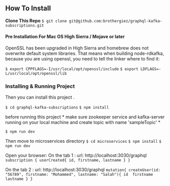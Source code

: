 ## How To Install
**Clone This Repo**
`$ git clone git@github.com:brothergiez/graphql-kafka-subscriptions.git`

#### Pre Installation For Mac OS High Sierra / Mojave or later

OpenSSL has been upgraded in High Sierra and homebrew does not overwrite default system libraries. That means when building node-rdkafka, because you are using openssl, you need to tell the linker where to find it:

`$ export CPPFLAGS=-I/usr/local/opt/openssl/include`
`$ export LDFLAGS=-L/usr/local/opt/openssl/lib`

### Installing & Running Project
Then you can install this project .

`$ cd graphql-kafka-subscriptions`
`$ npm install`

before running this project * make sure zookeeper service and kafka-server running on your local machine and create topic with name 'sampleTopic' *

`$ npm run dev`

Then move to microservices directory
`$ cd microservices`
`$ npm install`
`$ npm run dev`


Open your browser:
On the tab 1 :
url: http://localhost:3030/graphql
`subscription {
  userCreated{
    id,
    firstname,
    lastname
  }
}`

On the tab 2 :
url: http://localhost:3030/graphql
`mutation{ createUser(id: "56789", firstname: "Mohammed", lastname: "Salah"){
    id 
    firstname 
    lastname
    }
}`
